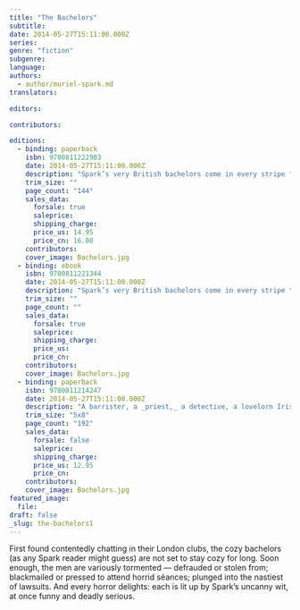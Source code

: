 ```yaml
---
title: "The Bachelors"
subtitle:
date: 2014-05-27T15:11:00.000Z
series:
genre: "fiction"
subgenre:
language:
authors:
  - author/muriel-spark.md
translators:

editors:

contributors:

editions:
  - binding: paperback
    isbn: 9780811222983
    date: 2014-05-27T15:11:00.000Z
    description: "Spark’s very British bachelors come in every stripe "
    trim_size: ""
    page_count: "144"
    sales_data:
      forsale: true
      saleprice:
      shipping_charge:
      price_us: 14.95
      price_cn: 16.00
    contributors:
    cover_image: Bachelors.jpg
  - binding: ebook
    isbn: 9780811221344
    date: 2014-05-27T15:11:00.000Z
    description: "Spark’s very British bachelors come in every stripe "
    trim_size: ""
    page_count: ""
    sales_data:
      forsale: true
      saleprice:
      shipping_charge:
      price_us:
      price_cn:
    contributors:
    cover_image: Bachelors.jpg
  - binding: paperback
    isbn: 9780811214247
    date: 2014-05-27T15:11:00.000Z
    description: "A barrister, a _priest,_ a detective, a lovelorn Irishman, a handwriting expert, a heinous spiritual medium — the very British bachelors of Spark's novel come in every stripe "
    trim_size: "5x8"
    page_count: "192"
    sales_data:
      forsale: false
      saleprice:
      shipping_charge:
      price_us: 12.95
      price_cn:
    contributors:
    cover_image: Bachelors.jpg
featured_image:
  file:
draft: false
_slug: the-bachelors1
---
```


First found contentedly chatting in their London clubs, the cozy bachelors (as any Spark reader might guess) are not set to stay cozy for long. Soon enough, the men are variously tormented — defrauded or stolen from; blackmailed or pressed to attend horrid séances; plunged into the nastiest of lawsuits. And every horror delights: each is lit up by Spark’s uncanny wit, at once funny and deadly serious.

